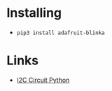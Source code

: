 # Installing

- `pip3 install adafruit-blinka`

# Links

- [I2C Circuit Python](https://learn.adafruit.com/circuitpython-libraries-on-linux-and-the-nvidia-jetson-nano?view=all)
